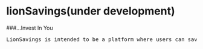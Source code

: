 # lionSavings(under development)
###...Invest In You

<pre>
LionSavings is intended to be a platform where users can save both <strong>FIAT AND CRYPTO ASSETS</strong>
</pre>
